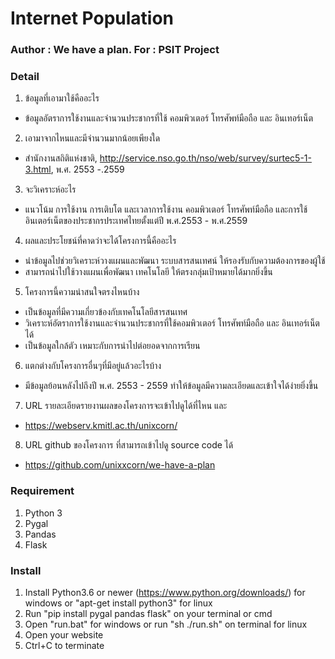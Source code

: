 # Internet Population
### Author : We have a plan. For : PSIT Project


### Detail
1. ข้อมูลที่เอามาใช้คืออะไร
  * ข้อมูลอัตราการใช้งานและจำนวนประชากรที่ใช้ คอมพิวเตอร์ โทรศัพท์มือถือ และ อินเทอร์เน็ต
2. เอามาจากไหนและมีจำนวนมากน้อยเพียงใด 
  * สำนักงานสถิติแห่งชาติ, http://service.nso.go.th/nso/web/survey/surtec5-1-3.html, พ.ศ. 2553 -.2559
3. จะวิเคราะห์อะไร
  * แนวโน้ม การใช้งาน การเติบโต และเวลาการใช้งาน คอมพิวเตอร์ โทรศัพท์มือถือ และการใช้อินเตอร์เน็ตของประชากรประเทศไทยตั้งแต่ปี พ.ศ.2553 - พ.ศ.2559
4. ผลและประโยชน์ที่คาดว่าจะได้โครงการนี้คืออะไร
  * นำข้อมูลไปช่วยวิเคราะห์วางแผนและพัฒนา ระบบสารสนเทศน์ ให้รองรับกับความต้องการของผู้ใช้
  * สามารถนำไปใช้วางแผนเพื่อพัฒนา เทคโนโลยี ให้ตรงกลุ่มเป้าหมายได้มากยิ่งขึ้น
5. โครงการนี้ความน่าสนใจตรงไหนบ้าง
  * เป็นข้อมูลที่มีความเกี่ยวข้องกับเทคโนโลยีสารสนเทศ
  * วิเคราะห์อัตราการใช้งานและจำนวนประชากรที่ใช้คอมพิวเตอร์ โทรศัพท์มือถือ และ อินเทอร์เน็ตได้
  * เป็นข้อมูลใกล้ตัว เหมาะกับการนำไปต่อยอดจากการเรียน
6. แตกต่างกับโครงการอื่นๆที่มีอยู่แล้วอะไรบ้าง 
  * มีข้อมูลย้อนหลังไปถึงปี พ.ศ. 2553 - 2559 ทำให้ข้อมูลมีความละเอียดและเข้าใจได้ง่ายยิ่งขึ้น     
7. URL รายละเอียดรายงานผลของโครงการจะเข้าไปดูได้ที่ไหน และ 
  * https://webserv.kmitl.ac.th/unixcorn/
8. URL github ของโครงการ ที่สามารถเข้าไปดู source code ได้
  * https://github.com/unixxcorn/we-have-a-plan

### Requirement
1. Python 3
2. Pygal
3. Pandas
4. Flask

### Install
1. Install Python3.6 or newer (https://www.python.org/downloads/) for windows or "apt-get install python3" for linux
2. Run "pip install pygal pandas flask" on your terminal or cmd
3. Open "run.bat" for windows or run "sh ./run.sh" on terminal for linux
4. Open your website
5. Ctrl+C to terminate

